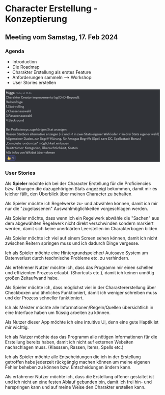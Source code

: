 # Character Erstellung - Konzeptierung

## Meeting vom Samstag, 17. Feb 2024

### Agenda

- Introduction
- Die Roadmap
- Charakter Erstellung als erstes Feature
- Anforderungen sammeln --> Workshop
- User Stories erstellen

![Bildschrim aufnahme einer Discord Nachricht](../media/character_creator_first_concept_for_MVP.png)

### User Stories

Als **Spieler** möchte ich bei der Character Erstellung für die Proficiencies bzw. Übungen die dazugehörigen Stats angezeigt bekommen, damit mir es leicher fällt, den Überblick über meinen Character zu behalten.

Als Spieler möchte ich Regelwerke zu- und abwählen können, damit ich mir nur die "zugelassenen" Auswahlmöglichkeiten vorgeschlagen werden.

Als Spieler möchte, dass wenn ich ein Regelwerk abwähle die "Sachen" aus dem abgewählten Regelwerk nicht direkt verschwinden sondern markiert werden, damit sich keine unerklärten Leerstellen im Charakterbogen bilden.

Als Spieler möchte ich viel auf einem Screen sehen können, damit ich nicht zwischen Reitern springen muss und ich dadurch Dinge vergesse.

Ich als Spieler möchte eine Hintergrundspeicher/ Autosave System um Datenverlust durch teschnische Probleme etc. zu verhindern.

Als erfehrener Nutzer möchte ich, dass das Programm mir einen schellen und effizienten Prozess erlaubt. (Shortcuts etc.), damit ich keinen unnötig großen Zeitaufwand habe.

Als Spieler möchte ich, dass möglichst viel in der Charaktererstellung über Checkboxen und ähnliches Funktioniert, damit ich weniger schreiben muss und der Prozess schneller funktioniert.

Ich als Meister möchte alle Informationen/Regeln/Quellen übersichtlich in eine Interface haben um flüssig arbeiten zu können.

Als Nutzer dieser App möchte ich eine intuitive UI, denn eine gute Haptik ist mir wichtig.

Ich als Nutzer möchte das das Programm alle nötigen Informationen für die Erstellung bereits haben, damit ich nicht auf externen Websiten nachschlagen muss.
(Klasssen, Rassen, Items, Spells etc.)

Ich als Spieler möchte alle Entscheidungen die ich in der Erstellung getroffen habe jederzeit rückgängig machen können um meine eigenen Fehler beheben zu können bzw. Entscheidungen ändern kann.

Als erfahrener Nutzer möchte ich, dass die Erstellung offener gestaltet ist und ich nicht an eine festen Ablauf gebunden bin, damit ich frei hin- und herspringen kann und auf meine Weise den Charakter erstellen kann. 
